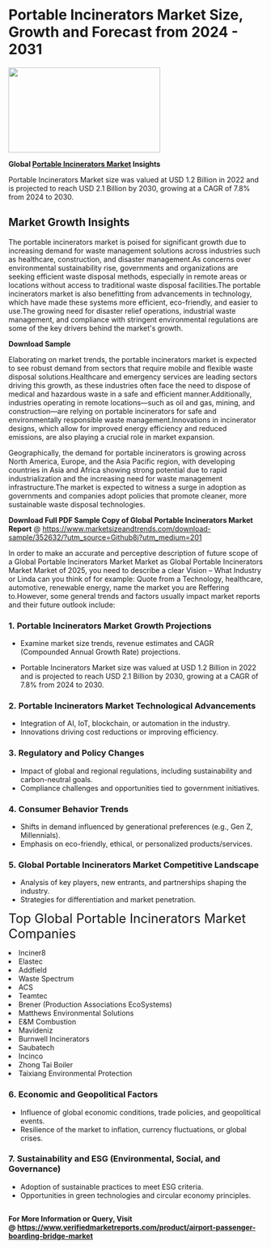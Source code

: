 <H1>Portable Incinerators Market Size, Growth and Forecast from 2024 - 2031</H1><img class="aligncenter size-medium wp-image-584254" src="https://thirdeyenews.in/wp-content/uploads/2024/09/Global-Market-Research-300x168.jpeg" alt="" width="300" height="168" /><p><strong>Global&nbsp;<a href="https://www.marketsizeandtrends.com/download-sample/352632/?utm_source=Github8j?utm_medium=201">Portable Incinerators Market</a> Insights</strong></p><p>Portable Incinerators Market size was valued at USD 1.2 Billion in 2022 and is projected to reach USD 2.1 Billion by 2030, growing at a CAGR of 7.8% from 2024 to 2030.</p><p><h2>Market Growth Insights</h2> <p>The portable incinerators market is poised for significant growth due to increasing demand for waste management solutions across industries such as healthcare, construction, and disaster management.As concerns over environmental sustainability rise, governments and organizations are seeking efficient waste disposal methods, especially in remote areas or locations without access to traditional waste disposal facilities.The portable incinerators market is also benefitting from advancements in technology, which have made these systems more efficient, eco-friendly, and easier to use.The growing need for disaster relief operations, industrial waste management, and compliance with stringent environmental regulations are some of the key drivers behind the market's growth.</p> <p><strong>Download Sample</strong></p> <p>Elaborating on market trends, the portable incinerators market is expected to see robust demand from sectors that require mobile and flexible waste disposal solutions.Healthcare and emergency services are leading sectors driving this growth, as these industries often face the need to dispose of medical and hazardous waste in a safe and efficient manner.Additionally, industries operating in remote locations—such as oil and gas, mining, and construction—are relying on portable incinerators for safe and environmentally responsible waste management.Innovations in incinerator designs, which allow for improved energy efficiency and reduced emissions, are also playing a crucial role in market expansion.</p> <p>Geographically, the demand for portable incinerators is growing across North America, Europe, and the Asia Pacific region, with developing countries in Asia and Africa showing strong potential due to rapid industrialization and the increasing need for waste management infrastructure.The market is expected to witness a surge in adoption as governments and companies adopt policies that promote cleaner, more sustainable waste disposal technologies.</p> <p><span class=""><strong>Download Full PDF Sample Copy of Global Portable Incinerators Market Report</strong> @ <a href="https://www.marketsizeandtrends.com/download-sample/352632/?utm_source=Github8j?utm_medium=201" target="_blank">https://www.marketsizeandtrends.com/download-sample/352632/?utm_source=Github8j?utm_medium=201</a></span></p><p>In order to make an accurate and perceptive description of future scope of a Global&nbsp;Portable Incinerators Market Market as Global&nbsp;Portable Incinerators Market Market of 2025, you need to describe a clear Vision &ndash; What Industry or Linda can you think of for example: Quote from a Technology, healthcare, automotive, renewable energy, name the market you are Reffering to.However, some general trends and factors usually impact market reports and their future outlook include:</p><h3>1.&nbsp;<strong>Portable Incinerators Market Growth Projections</strong></h3><ul><li>Examine market size trends, revenue estimates and CAGR (Compounded Annual Growth Rate) projections.</li><li><p>Portable Incinerators Market size was valued at USD 1.2 Billion in 2022 and is projected to reach USD 2.1 Billion by 2030, growing at a CAGR of 7.8% from 2024 to 2030.</p></li></ul><h3>2.&nbsp;<strong>Portable Incinerators Market Technological Advancements</strong></h3><ul><li>Integration of AI, IoT, blockchain, or automation in the industry.</li><li>Innovations driving cost reductions or improving efficiency.</li></ul><h3>3.&nbsp;<strong>Regulatory and Policy Changes</strong></h3><ul><li>Impact of global and regional regulations, including sustainability and carbon-neutral goals.</li><li>Compliance challenges and opportunities tied to government initiatives.</li></ul><h3>4.&nbsp;<strong>Consumer Behavior Trends</strong></h3><ul><li>Shifts in demand influenced by generational preferences (e.g., Gen Z, Millennials).</li><li>Emphasis on eco-friendly, ethical, or personalized products/services.</li></ul><h3>5.&nbsp;<strong>Global Portable Incinerators Market Competitive Landscape</strong></h3><ul><li>Analysis of key players, new entrants, and partnerships shaping the industry.</li><li>Strategies for differentiation and market penetration.</li></ul><p data-pm-slice="1 1 []"><span style="color: inherit; font-family: inherit; font-size: 25px;">Top Global Portable Incinerators Market Companies</span></p><div class="" data-test-id=""><p><li>Inciner8</li><li> Elastec</li><li> Addfield</li><li> Waste Spectrum</li><li> ACS</li><li> Teamtec</li><li> Brener (Production Associations EcoSystems)</li><li> Matthews Environmental Solutions</li><li> E&M Combustion</li><li> Mavideniz</li><li> Burnwell Incinerators</li><li> Saubatech</li><li> Incinco</li><li> Zhong Tai Boiler</li><li> Taixiang Environmental Protection</li></p></div><h3>6.&nbsp;<strong>Economic and Geopolitical Factors</strong></h3><ul><li>Influence of global economic conditions, trade policies, and geopolitical events.</li><li>Resilience of the market to inflation, currency fluctuations, or global crises.</li></ul><h3>7.&nbsp;<strong>Sustainability and ESG (Environmental, Social, and Governance)</strong></h3><ul><li>Adoption of sustainable practices to meet ESG criteria.</li><li>Opportunities in green technologies and circular economy principles.</li></ul><h2><strong style="font-size: 14px;">For More Information or Query, Visit @&nbsp;</strong><a style="background-color: #ffffff; font-size: 14px;" href="https://www.marketsizeandtrends.com/report/portable-incinerators-market/" target="_blank">https://www.verifiedmarketreports.com/product/airport-passenger-boarding-bridge-market</a></h2>
